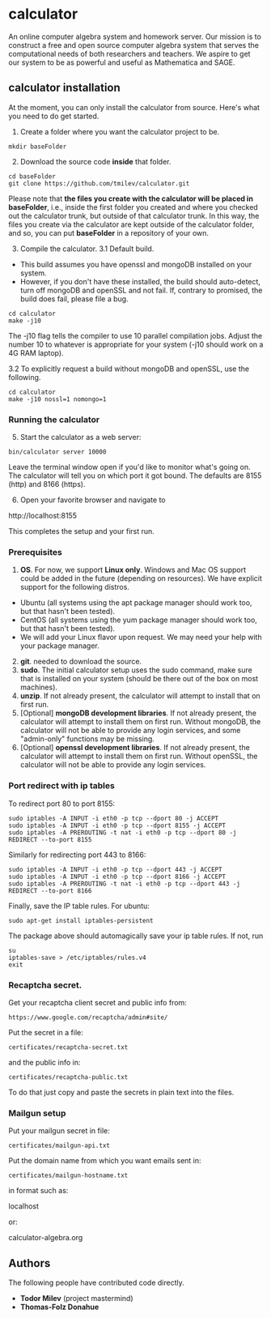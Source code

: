 # calculator

An online computer algebra system and homework server. 
Our mission is to construct a free and open source computer 
algebra system that serves the computational needs of 
both researchers and teachers.
We aspire to get our system to be as powerful and useful as Mathematica and SAGE.

## calculator installation 
At the moment, you can only install the calculator from source. Here's what you need to do get started.
1. Create a folder where you want the calculator project to be.
```
mkdir baseFolder
```
2. Download the source code **inside** that folder. 
```
cd baseFolder
git clone https://github.com/tmilev/calculator.git

```
Please note that **the files you create with the calculator will be placed in baseFolder**, i.e., inside the first folder you created and where you checked out the calculator trunk, but outside of that calculator trunk. In this way, the files you create via the calculator are kept outside of the calculator folder, and so, you can put **baseFolder** in a repository of your own. 

3. Compile the calculator.
3.1 Default build.
- This build assumes you have openssl and mongoDB installed on your system. 
- However, if you don't have these installed, the build should auto-detect, turn off mongoDB and openSSL and not fail. If, contrary to promised, the build does fail, please file a bug.

```
cd calculator
make -j10
```
The -j10 flag tells the compiler to use 10 parallel compilation jobs. Adjust the number 10 to whatever is appropriate for your system (-j10 should work on a 4G RAM laptop).

3.2 To explicitly request a build without mongoDB and openSSL, use the following.
```
cd calculator
make -j10 nossl=1 nomongo=1
```

### Running the calculator
5. Start the calculator as a web server:
```
bin/calculator server 10000
```
Leave the terminal window open if you'd like to monitor what's going on. The calculator will tell you on which port it got bound. The defaults are 8155 (http) and 8166 (https). 

6. Open your favorite browser and navigate to 

http://localhost:8155

This completes the setup and your first run.

### Prerequisites
1. **OS**. For now, we support **Linux only**. Windows and Mac OS support could be added in the future (depending on resources). We have explicit support for the following distros.
- Ubuntu   (all systems using the apt package manager should work too, but that hasn't been tested).
- CentOS   (all systems using the yum package manager should work too, but that hasn't been tested).
- We will add your Linux flavor upon request. We may need your help with your package manager. 
2. **git**. needed to download the source. 
3. **sudo**. The initial calculator setup uses the sudo command, make sure that is installed on your system (should be there out of the box on most machines). 
4. **unzip**. If not already present, the calculator will attempt to install that on first run.
5. [Optional] **mongoDB development libraries**. If not already present, the calculator will attempt to install them on first run. 
Without mongoDB, the calculator will not be able to provide any login services, and some "admin-only" functions may be missing.
6. [Optional] **openssl development libraries**. If not already present, the calculator will attempt to install them on first run.
Without openSSL, the calculator will not be able to provide any login services.

### Port redirect with ip tables

To redirect port 80 to port 8155:
```
sudo iptables -A INPUT -i eth0 -p tcp --dport 80 -j ACCEPT
sudo iptables -A INPUT -i eth0 -p tcp --dport 8155 -j ACCEPT
sudo iptables -A PREROUTING -t nat -i eth0 -p tcp --dport 80 -j REDIRECT --to-port 8155
```
Similarly for redirecting port 443 to 8166:
```
sudo iptables -A INPUT -i eth0 -p tcp --dport 443 -j ACCEPT
sudo iptables -A INPUT -i eth0 -p tcp --dport 8166 -j ACCEPT
sudo iptables -A PREROUTING -t nat -i eth0 -p tcp --dport 443 -j REDIRECT --to-port 8166
```
Finally, save the IP table rules. For ubuntu:

```
sudo apt-get install iptables-persistent
```
The package above should automagically save your ip table rules. If not, run
```
su
iptables-save > /etc/iptables/rules.v4
exit
```

### Recaptcha secret. 
Get your recaptcha client secret and public info from:

```
https://www.google.com/recaptcha/admin#site/
```

Put the secret in a file:

```
certificates/recaptcha-secret.txt
```
and the public info in:

```
certificates/recaptcha-public.txt
```

To do that just copy and paste the secrets in plain text into the files.

### Mailgun setup

Put your mailgun secret in file:

```
certificates/mailgun-api.txt
```

Put the domain name from which you want emails sent in:

```
certificates/mailgun-hostname.txt
```
in format such as:

localhost

or:

calculator-algebra.org

## Authors
The following people have contributed code directly.
- **Todor Milev** (project mastermind)
- **Thomas-Folz Donahue**
